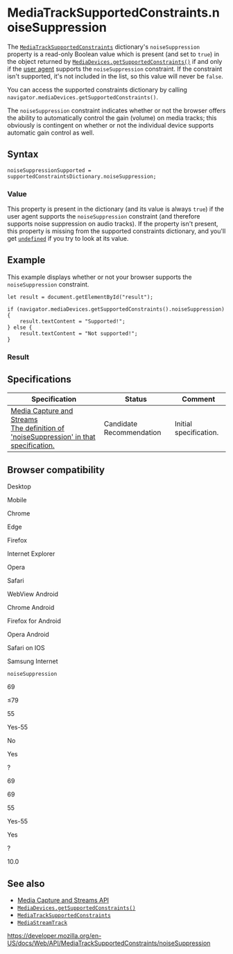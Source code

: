 MediaTrackSupportedConstraints.noiseSuppression
===============================================

The [`MediaTrackSupportedConstraints`](../mediatracksupportedconstraints) dictionary's `noiseSuppression` property is a read-only Boolean value which is present (and set to `true`) in the object returned by [`MediaDevices.getSupportedConstraints()`](../mediadevices/getsupportedconstraints) if and only if the [user agent](https://developer.mozilla.org/en-US/docs/Glossary/User_agent) supports the `noiseSuppression` constraint. If the constraint isn't supported, it's not included in the list, so this value will never be `false`.

You can access the supported constraints dictionary by calling `navigator.mediaDevices.getSupportedConstraints()`.

The `noiseSuppression` constraint indicates whether or not the browser offers the ability to automatically control the gain (volume) on media tracks; this obviously is contingent on whether or not the individual device supports automatic gain control as well.

Syntax
------

    noiseSuppressionSupported = supportedConstraintsDictionary.noiseSuppression;

### Value

This property is present in the dictionary (and its value is always `true`) if the user agent supports the `noiseSuppression` constraint (and therefore supports noise suppression on audio tracks). If the property isn't present, this property is missing from the supported constraints dictionary, and you'll get [`undefined`](https://developer.mozilla.org/en-US/docs/Web/JavaScript/Reference/Global_Objects/undefined) if you try to look at its value.

Example
-------

This example displays whether or not your browser supports the `noiseSuppression` constraint.

    let result = document.getElementById("result");

    if (navigator.mediaDevices.getSupportedConstraints().noiseSuppression) {
        result.textContent = "Supported!";
    } else {
        result.textContent = "Not supported!";
    }

### Result

Specifications
--------------

<table><thead><tr class="header"><th>Specification</th><th>Status</th><th>Comment</th></tr></thead><tbody><tr class="odd"><td><a href="https://w3c.github.io/mediacapture-main/#dom-mediatracksupportedconstraints-noisesuppression">Media Capture and Streams<br />
<span class="small">The definition of 'noiseSuppression' in that specification.</span></a></td><td><span class="spec-cr">Candidate Recommendation</span></td><td>Initial specification.</td></tr></tbody></table>

Browser compatibility
---------------------

Desktop

Mobile

Chrome

Edge

Firefox

Internet Explorer

Opera

Safari

WebView Android

Chrome Android

Firefox for Android

Opera Android

Safari on IOS

Samsung Internet

`noiseSuppression`

69

≤79

55

Yes-55

No

Yes

?

69

69

55

Yes-55

Yes

?

10.0

See also
--------

-   [Media Capture and Streams API](../media_streams_api)
-   [`MediaDevices.getSupportedConstraints()`](../mediadevices/getsupportedconstraints)
-   [`MediaTrackSupportedConstraints`](../mediatracksupportedconstraints)
-   [`MediaStreamTrack`](../mediastreamtrack)

<a href="https://developer.mozilla.org/en-US/docs/Web/API/MediaTrackSupportedConstraints/noiseSuppression" class="_attribution-link">https://developer.mozilla.org/en-US/docs/Web/API/MediaTrackSupportedConstraints/noiseSuppression</a>
